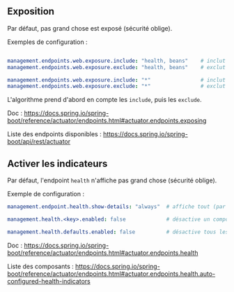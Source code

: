 ## Exposition

Par défaut, pas grand chose est exposé (sécurité oblige).

Exemples de configuration :

```yaml

management.endpoints.web.exposure.include: "health, beans"    # inclut les endpoints demandés
management.endpoints.web.exposure.exclude: "health, beans"    # exclut les endpoints demandés

management.endpoints.web.exposure.include: "*"                # inclut tout, bien mettre * entre quote double car mot réservé en yaml
management.endpoints.web.exposure.exclude: "*"                # exclut tout
```

L'algorithme prend d'abord en compte les `include`, puis les `exclude`.

Doc : https://docs.spring.io/spring-boot/reference/actuator/endpoints.html#actuator.endpoints.exposing

Liste des endpoints disponibles : https://docs.spring.io/spring-boot/api/rest/actuator 

## Activer les indicateurs

Par défaut, l'endpoint `health` n'affiche pas grand chose (sécurité oblige).

Exemple de configuration :

```yaml
management.endpoint.health.show-details: "always"  # affiche tout (par défaut `never`, autre valeur possible : `when-authorized` qui se base sur les rôles)

management.health.<key>.enabled: false             # désactive un composant (activé par défaut)

management.health.defaults.enabled: false          # désactive tous les composants (true par défaut)

```

Doc : https://docs.spring.io/spring-boot/reference/actuator/endpoints.html#actuator.endpoints.health

Liste des composants : https://docs.spring.io/spring-boot/reference/actuator/endpoints.html#actuator.endpoints.health.auto-configured-health-indicators
